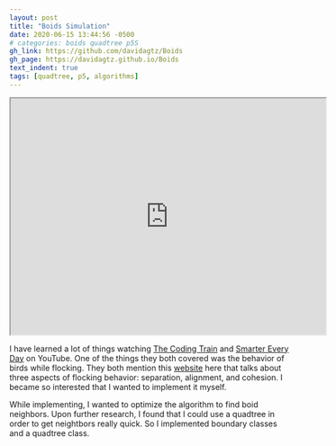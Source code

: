 ```yaml
---
layout: post
title: "Boids Simulation"
date: 2020-06-15 13:44:56 -0500
# categories: boids quadtree p5S
gh_link: https://github.com/davidagtz/Boids
gh_page: https://davidagtz.github.io/Boids
text_indent: true
tags: [quadtree, p5, algorithms]
---
```


<iframe src="https://davidagtz.github.io/Boids" style="width: 40em; height:30em; display: inline-block"></iframe><br/>

I have learned a lot of things watching [The Coding Train](https://www.youtube.com/user/shiffman) and [Smarter Every Day](https://www.youtube.com/user/destinws2) on YouTube. One of the things they both covered was the behavior of birds while flocking. They both mention this [website](http://www.red3d.com/cwr/boids/) here that talks about three aspects of flocking behavior: separation, alignment, and cohesion. I became so interested that I wanted to implement it myself.

While implementing, I wanted to optimize the algorithm to find boid neighbors. Upon further research, I found that I could use a quadtree in order to get neightbors really quick. So I implemented boundary classes and a quadtree class.
